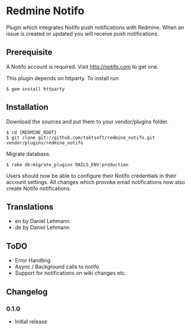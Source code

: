 Redmine Notifo
==============

Plugin which integrates Notifo push notifications with Redmine. When an issue is created or updated you will receive push notifications.

## Prerequisite

A Notifo account is required. Visit http://notifo.com to get one.

This plugin depends on httparty. To install run

    $ gem install httparty

## Installation

Download the sources and put them to your vendor/plugins folder.

    $ cd {REDMINE_ROOT}
    $ git clone git://github.com/taktsoft/redmine_notifo.git vendor/plugins/redmine_notifo

Migrate database.

    $ rake db:migrate_plugins RAILS_ENV:production

Users should now be able to configure their Notifo credentials in their account settings. All changes which provoke email notifications now also create Notifo notifications.

## Translations

- en by Daniel Lehmann
- de by Daniel Lehmann

## ToDO

- Error Handling
- Async / Background calls to notifo
- Support for notifications on wiki changes etc.

## Changelog

### 0.1.0

- Initial release
